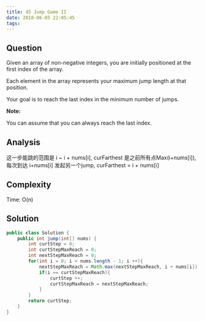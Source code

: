 ```yaml
---
title: 45 Jump Game II
date: 2018-06-05 22:05:45
tags:
---
```

## Question
Given an array of non-negative integers, you are initially positioned at the first index of the array.

Each element in the array represents your maximum jump length at that position.

Your goal is to reach the last index in the minimum number of jumps.

**Note:**

You can assume that you can always reach the last index.


## Analysis
这一步能跳的范围是 i ~ i + nums[i], curFarthest 是之前所有点Max(i+nums[i]), 每次到达 i+nums[i] 发起另一个jump, curFarthest = i + nums[i]

## Complexity
Time: O(n)

## Solution
```Java
public class Solution {
    public int jump(int[] nums) {
        int curtStep = 0;
        int curtStepMaxReach = 0;
        int nextStepMaxReach = 0;
        for(int i = 0; i < nums.length - 1; i ++){
            nextStepMaxReach = Math.max(nextStepMaxReach, i + nums[i]);
            if(i == curtStepMaxReach){
                curtStep ++;
                curtStepMaxReach = nextStepMaxReach;
            }
        }
        return curtStep;
    }
}

```